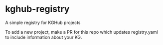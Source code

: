 # kghub-registry
A simple registry for KGHub projects

To add a new project, make a PR for this repo which updates registry.yaml to include information about your KG.